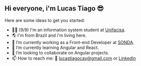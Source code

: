 ## Hi everyone, i'm Lucas Tiago 😎

Here are some ideas to get you started:
- :man_student: (9/9) I'm an information system student at [Unifacisa](https://www.unifacisa.edu.br/home).
- :earth_americas: I'm from Brazil and i'm living here.
- :office: I’m currently working as a Front-end Developer at [SONDA](https://www.sonda.com/pt-br/).
- :closed_book: I’m currently learning Angular and React.
- 🧠 I’m looking to collaborate on Angular projects.
- 📫 How to reach me: :e-mail: lucastiagocav@gmail.com or [LinkedIn](https://www.linkedin.com/in/lucastiagocav/)
